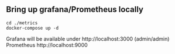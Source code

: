 ## Bring up grafana/Prometheus locally

```
cd ./metrics
docker-compose up -d
```

Grafana will be available under http://localhost:3000 (admin/admin) Prometheus http://localhost:9000
